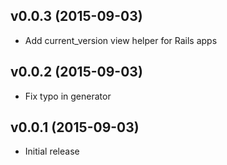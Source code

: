 ## v0.0.3 (2015-09-03)

* Add current_version view helper for Rails apps

## v0.0.2 (2015-09-03)

* Fix typo in generator

## v0.0.1 (2015-09-03)

* Initial release
